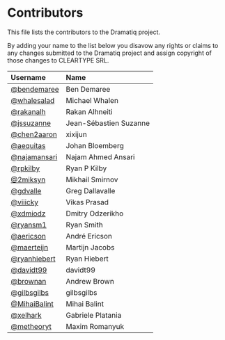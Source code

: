 # Contributors

This file lists the contributors to the Dramatiq project.

By adding your name to the list below you disavow any rights or claims
to any changes submitted to the Dramatiq project and assign copyright
of those changes to CLEARTYPE SRL.

| Username                                       | Name                   |
| :-------                                       | :---                   |
| [@bendemaree](https://github.com/bendemaree)   | Ben Demaree            |
| [@whalesalad](https://github.com/whalesalad)   | Michael Whalen         |
| [@rakanalh](https://github.com/rakanalh)       | Rakan Alhneiti         |
| [@jssuzanne](https://github.com/jssuzanne)     | Jean-Sébastien Suzanne |
| [@chen2aaron](https://github.com/chen2aaron)   | xixijun                |
| [@aequitas](https://github.com/aequitas)       | Johan Bloemberg        |
| [@najamansari](https://github.com/najamansari) | Najam Ahmed Ansari     |
| [@rpkilby](https://github.com/rpkilby)         | Ryan P Kilby           |
| [@2miksyn](https://github.com/2miksyn)         | Mikhail Smirnov        |
| [@gdvalle](https://github.com/gdvalle)         | Greg Dallavalle        |
| [@viiicky](https://github.com/viiicky)         | Vikas Prasad           |
| [@xdmiodz](https://github.com/xdmiodz)         | Dmitry Odzerikho       |
| [@ryansm1](https://github.com/ryansm1)         | Ryan Smith             |
| [@aericson](https://github.com/aericson)       | André Ericson          |
| [@maerteijn](https://github.com/maerteijn)     | Martijn Jacobs         |
| [@ryanhiebert](https://github.com/ryanhiebert) | Ryan Hiebert           |
| [@davidt99](https://github.com/davidt99)       | davidt99               |
| [@brownan](https://github.com/brownan)         | Andrew Brown           |
| [@gilbsgilbs](https://github.com/gilbsgilbs)   | gilbsgilbs             |
| [@MihaiBalint](https://github.com/MihaiBalint) | Mihai Balint           |
| [@xelhark](https://github.com/xelhark)         | Gabriele Platania      |
| [@metheoryt](https://github.com/metheoryt)     | Maxim Romanyuk         |
